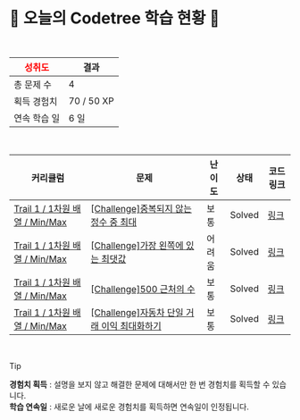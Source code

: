 # 🌲 오늘의 Codetree 학습 현황 🌲

<br />

| <span style="color:red;display:block;text-align:center;"> **성취도**</span> | 결과 |
|---|---|
| 총 문제 수 | 4 |
| 획득 경험치 | 70 / 50 XP |
| 연속 학습 일 | 6 일 |

<br />

|커리큘럼|문제|난이도|상태|코드 링크|
|---|---|---|---|---|
|[Trail 1 / 1차원 배열 / Min/Max](https://www.codetree.ai/trail-info/novice-low/)|[[Challenge]중복되지 않는 정수 중 최대](https://www.codetree.ai/trails/complete/curated-cards/challenge-max-of-unique-number/)|보통|Solved|[링크](https://github.com/minju127/CODETREE/blob/main/250209/%EC%A4%91%EB%B3%B5%EB%90%98%EC%A7%80%20%EC%95%8A%EB%8A%94%20%EC%A0%95%EC%88%98%20%EC%A4%91%20%EC%B5%9C%EB%8C%80/max-of-unique-number.py)|
|[Trail 1 / 1차원 배열 / Min/Max](https://www.codetree.ai/trail-info/novice-low/)|[[Challenge]가장 왼쪽에 있는 최댓값](https://www.codetree.ai/trails/complete/curated-cards/challenge-leftmost-max-value/)|어려움|Solved|[링크](https://github.com/minju127/CODETREE/blob/main/250209/%EA%B0%80%EC%9E%A5%20%EC%99%BC%EC%AA%BD%EC%97%90%20%EC%9E%88%EB%8A%94%20%EC%B5%9C%EB%8C%93%EA%B0%92/leftmost-max-value.py)|
|[Trail 1 / 1차원 배열 / Min/Max](https://www.codetree.ai/trail-info/novice-low/)|[[Challenge]500 근처의 수](https://www.codetree.ai/trails/complete/curated-cards/challenge-near-500/)|보통|Solved|[링크](https://github.com/minju127/CODETREE/blob/main/250209/500%20%EA%B7%BC%EC%B2%98%EC%9D%98%20%EC%88%98/near-500.py)|
|[Trail 1 / 1차원 배열 / Min/Max](https://www.codetree.ai/trail-info/novice-low/)|[[Challenge]자동차 단일 거래 이익 최대화하기](https://www.codetree.ai/trails/complete/curated-cards/challenge-max-profit-of-single-car/)|보통|Solved|[링크](https://github.com/minju127/CODETREE/blob/main/250209/%EC%9E%90%EB%8F%99%EC%B0%A8%20%EB%8B%A8%EC%9D%BC%20%EA%B1%B0%EB%9E%98%20%EC%9D%B4%EC%9D%B5%20%EC%B5%9C%EB%8C%80%ED%99%94%ED%95%98%EA%B8%B0/max-profit-of-single-car.py)|


<br />

> [!TIP]
> **경험치 획득** : 설명을 보지 않고 해결한 문제에 대해서만 한 번 경험치를 획득할 수 있습니다.  
> **학습 연속일** : 새로운 날에 새로운 경험치를 획득하면 연속일이 인정됩니다.

